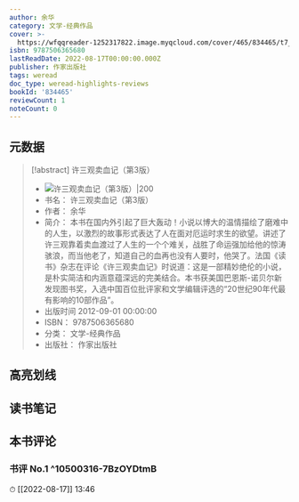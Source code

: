 ```yaml
---
author: 余华
category: 文学-经典作品
cover: >-
  https://wfqqreader-1252317822.image.myqcloud.com/cover/465/834465/t7_834465.jpg
isbn: 9787506365680
lastReadDate: 2022-08-17T00:00:00.000Z
publisher: 作家出版社
tags: weread
doc_type: weread-highlights-reviews
bookId: '834465'
reviewCount: 1
noteCount: 0
---
```


## 元数据

> [!abstract] 许三观卖血记（第3版）
> - ![ 许三观卖血记（第3版）|200](https://wfqqreader-1252317822.image.myqcloud.com/cover/465/834465/t7_834465.jpg)
> - 书名： 许三观卖血记（第3版）
> - 作者： 余华
> - 简介： 本书在国内外引起了巨大轰动！小说以博大的温情描绘了磨难中的人生，以激烈的故事形式表达了人在面对厄运时求生的欲望。讲述了许三观靠着卖血渡过了人生的一个个难关，战胜了命运强加给他的惊涛骇浪，而当他老了，知道自己的血再也没有人要时，他哭了。法国《读书》杂志在评论《许三观卖血记》时说道：这是一部精妙绝伦的小说，是朴实简洁和内涵意蕴深远的完美结合。本书获美国巴恩斯-诺贝尔新发现图书奖，入选中国百位批评家和文学编辑评选的“20世纪90年代最有影响的10部作品”。
> - 出版时间 2012-09-01 00:00:00
> - ISBN： 9787506365680
> - 分类： 文学-经典作品
> - 出版社： 作家出版社

## 高亮划线

## 读书笔记

## 本书评论

### 书评 No.1  ^10500316-7BzOYDtmB
⏱ [[2022-08-17]]  13:46

